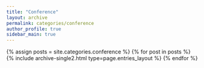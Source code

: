 ```yaml
---
title: "Conference"
layout: archive
permalink: categories/conference
author_profile: true
sidebar_main: true
---
```



{% assign posts = site.categories.conference %}
{% for post in posts %} {% include archive-single2.html type=page.entries_layout %} {% endfor %}